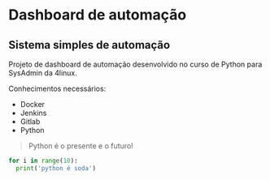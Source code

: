 # Dashboard de automação

## Sistema simples de automação

Projeto de dashboard de automação desenvolvido no curso de Python para SysAdmin da 4linux.

Conhecimentos necessários:

- Docker
- Jenkins
- Gitlab
- Python


> Python é o presente e o futuro!

``` python
for i in range(10):
  print('python é soda')
```
